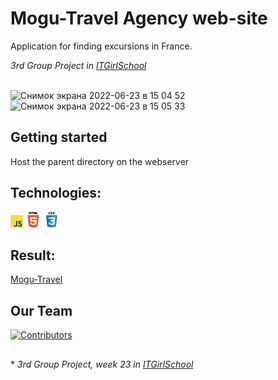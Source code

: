 # Mogu-Travel Agency web-site

Application for finding excursions in France. 

_3rd Group Project in [ITGirlSchool]_<br><br>

<img width="700" alt="Снимок экрана 2022-06-23 в 15 04 52" src="https://user-images.githubusercontent.com/91186108/175294552-94954cb7-49d0-4650-bafc-1662c2ae4703.png">
<img width="700" alt="Снимок экрана 2022-06-23 в 15 05 33" src="https://user-images.githubusercontent.com/91186108/175294660-a79402d7-f30b-40c0-a0e5-1fd58233bae1.png">

## Getting started
Host the parent directory on the webserver
  
## Technologies:
<code><img height="20" src="https://raw.githubusercontent.com/github/explore/80688e429a7d4ef2fca1e82350fe8e3517d3494d/topics/javascript/javascript.png"></code>
<code><img height="25" src="https://raw.githubusercontent.com/github/explore/80688e429a7d4ef2fca1e82350fe8e3517d3494d/topics/html/html.png"></code>
<code><img height="25" src="https://raw.githubusercontent.com/github/explore/80688e429a7d4ef2fca1e82350fe8e3517d3494d/topics/css/css.png"></code>

## Result:
[Mogu-Travel]

## Our Team
[![Contributors](https://contrib.rocks/image?repo=AlenaGM/Mogu-Travel)](https://github.com/AlenaGM/Mogu-Travel/graphs/contributors)


##

  
  \* _3rd Group Project, week 23 in [ITGirlSchool]_ 
  

   [ITGirlSchool]: <https://itgirlschool.com/en>
   [Mogu-Travel]: <https://gulkovva19.github.io/Mogu-Travel/>
